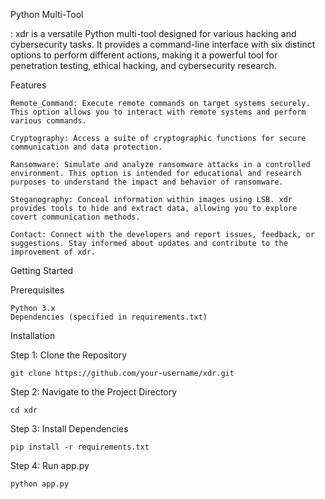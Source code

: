 Python Multi-Tool

: xdr is a versatile Python multi-tool designed for various hacking and cybersecurity tasks. It provides a command-line interface with six distinct options to perform different actions, making it a powerful tool for penetration testing, ethical hacking, and cybersecurity research.
    
Features

    Remote_Command: Execute remote commands on target systems securely. This option allows you to interact with remote systems and perform various commands.

    Cryptography: Access a suite of cryptographic functions for secure communication and data protection.

    Ransomware: Simulate and analyze ransomware attacks in a controlled environment. This option is intended for educational and research purposes to understand the impact and behavior of ransomware.

    Steganography: Conceal information within images using LSB. xdr provides tools to hide and extract data, allowing you to explore covert communication methods.

    Contact: Connect with the developers and report issues, feedback, or suggestions. Stay informed about updates and contribute to the improvement of xdr.

Getting Started

Prerequisites

    Python 3.x
    Dependencies (specified in requirements.txt)

Installation

Step 1: Clone the Repository

    git clone https://github.com/your-username/xdr.git
Step 2: Navigate to the Project Directory

    cd xdr
Step 3: Install Dependencies

    pip install -r requirements.txt
Step 4: Run app.py

    python app.py
